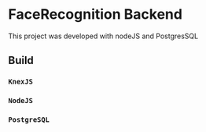 # FaceRecognition Backend

This project was developed with nodeJS and PostgresSQL

## Build

### `KnexJS`
### `NodeJS`
### `PostgreSQL`


